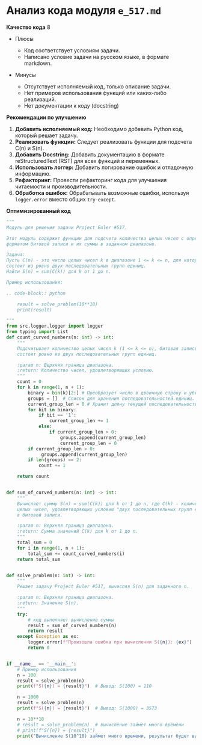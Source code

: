 # Анализ кода модуля `e_517.md`

**Качество кода**
8
 -  Плюсы
    - Код соответствует условиям задачи.
    - Написано условие задачи на русском языке, в формате markdown.

 -  Минусы
    - Отсутствует исполняемый код, только описание задачи.
    - Нет примеров использования функций или каких-либо реализаций.
    - Нет документации к коду (docstring)

**Рекомендации по улучшению**
1. **Добавить исполняемый код:** Необходимо добавить Python код, который решает задачу.
2. **Реализовать функции:** Следует реализовать функции для подсчета C(n) и S(n).
3. **Добавить Docstring:**  Добавить документацию в формате reStructuredText (RST) для всех функций и переменных.
4. **Использовать логгер:** Добавить логирование ошибок и отладочную информацию.
5. **Рефакторинг:** Провести рефакторинг кода для улучшения читаемости и производительности.
6. **Обработка ошибок:** Обрабатывать возможные ошибки, используя `logger.error` вместо общих `try-except`.

**Оптимизированный код**
```python
"""
Модуль для решения задачи Project Euler #517.

Этот модуль содержит функции для подсчета количества целых чисел с определенным
форматом битовой записи и их суммы в заданном диапазоне.

Задача:
Пусть C(n) - это число целых чисел k в диапазоне 1 <= k <= n, для которых битовая запись k
состоит из ровно двух последовательных групп единиц.
Найти S(n) = sum(C(k)) для k от 1 до n.

Пример использования:

.. code-block:: python

    result = solve_problem(10**18)
    print(result)

"""
from src.logger.logger import logger
from typing import List
def count_curved_numbers(n: int) -> int:
    """
    Подсчитывает количество целых чисел k (1 <= k <= n), битовая запись которых
    состоит ровно из двух последовательных групп единиц.

    :param n: Верхняя граница диапазона.
    :return: Количество чисел, удовлетворяющих условию.
    """
    count = 0
    for k in range(1, n + 1):
        binary = bin(k)[2:] # Преобразует число в двоичную строку и убирает префикс "0b"
        groups = []  # Список для хранения последовательностей единиц.
        current_group_len = 0 # Хранит длину текущей последовательности единиц
        for bit in binary:
            if bit == '1':
                current_group_len += 1
            else:
                if current_group_len > 0:
                    groups.append(current_group_len)
                    current_group_len = 0
        if current_group_len > 0:
             groups.append(current_group_len)
        if len(groups) == 2:
            count += 1

    return count


def sum_of_curved_numbers(n: int) -> int:
    """
    Вычисляет сумму S(n) = sum(C(k)) для k от 1 до n, где C(k) - количество
    целых чисел, удовлетворяющих условию "двух последовательных групп единиц"
    в битовой записи.

    :param n: Верхняя граница диапазона.
    :return: Сумма значений C(k) для k от 1 до n.
    """
    total_sum = 0
    for i in range(1, n + 1):
        total_sum += count_curved_numbers(i)
    return total_sum


def solve_problem(n: int) -> int:
    """
    Решает задачу Project Euler #517, вычисляя S(n) для заданного n.

    :param n: Верхняя граница диапазона.
    :return: Значение S(n).
    """
    try:
        # код выполняет вычисление суммы
        result = sum_of_curved_numbers(n)
        return result
    except Exception as ex:
        logger.error(f"Произошла ошибка при вычислении S({n}): {ex}")
        return 0


if __name__ == '__main__':
    # Пример использования
    n = 100
    result = solve_problem(n)
    print(f"S({n}) = {result}")  # Вывод: S(100) = 110

    n = 1000
    result = solve_problem(n)
    print(f"S({n}) = {result}")  # Вывод: S(1000) = 3573

    n = 10**18
    # result = solve_problem(n)  # вычисление займет много времени
    # print(f"S({n}) = {result}")
    print("Вычисление S(10^18) займет много времени, результат будет вычислен и добавлен позже ")
```